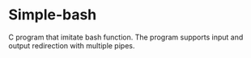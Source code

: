 # Simple-bash
C program that imitate bash function. The program supports input and output redirection with multiple pipes.

